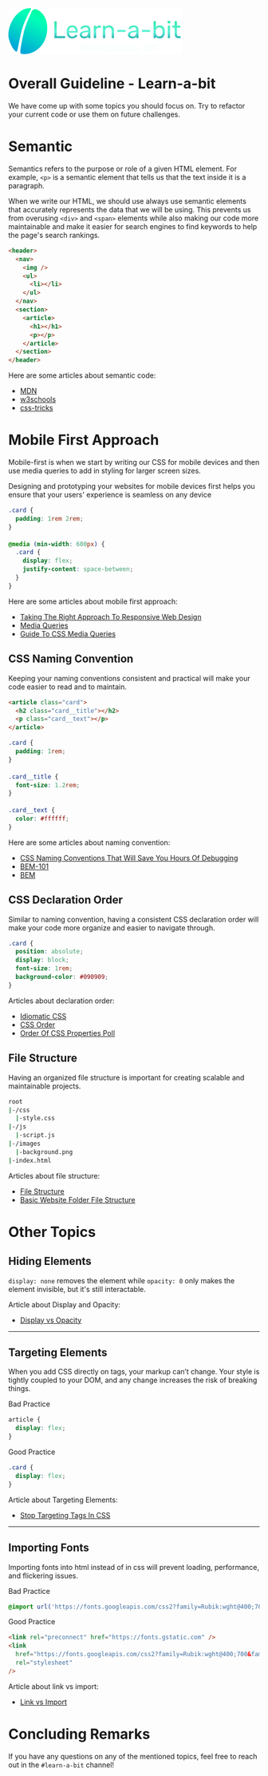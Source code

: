 <img src="../Challenges/Challenge01/images/learnabit-logo.svg" />

# Overall Guideline - Learn-a-bit

We have come up with some topics you should focus on. Try to refactor your current code or use them on future challenges.

# Semantic

Semantics refers to the purpose or role of a given HTML element. For example, `<p>` is a semantic element that tells us that the text inside it is a paragraph.

When we write our HTML, we should use always use semantic elements that accurately represents the data that we will be using. This prevents us from overusing `<div>` and `<span>` elements while also making our code more maintainable and make it easier for search engines to find keywords to help the page's search rankings.

```html
<header>
  <nav>
    <img />
    <ul>
      <li></li>
    </ul>
  </nav>
  <section>
    <article>
      <h1></h1>
      <p></p>
    </article>
  </section>
</header>
```

Here are some articles about semantic code:

- [MDN](https://developer.mozilla.org/en-US/docs/Glossary/semantics)
- [w3schools](https://www.w3schools.com/html/html5_semantic_elements.asp)
- [css-tricks](https://css-tricks.com/why-how-and-when-to-use-semantic-html-and-aria/)

# Mobile First Approach

Mobile-first is when we start by writing our CSS for mobile devices and then use media queries to add in styling for larger screen sizes.

Designing and prototyping your websites for mobile devices first helps you ensure that your users' experience is seamless on any device

```css
.card {
  padding: 1rem 2rem;
}

@media (min-width: 600px) {
  .card {
    display: flex;
    justify-content: space-between;
  }
}
```

Here are some articles about mobile first approach:

- [Taking The Right Approach To Responsive Web Design](https://www.freecodecamp.org/news/taking-the-right-approach-to-responsive-web-design/)
- [Media Queries](https://developer.mozilla.org/en-US/docs/Learn/CSS/CSS_layout/Media_queries)
- [Guide To CSS Media Queries](https://css-tricks.com/a-complete-guide-to-css-media-queries/)

## CSS Naming Convention

Keeping your naming conventions consistent and practical will make your code easier to read and to maintain.

```html
<article class="card">
  <h2 class="card__title"></h2>
  <p class="card__text"></p>
</article>
```

```css
.card {
  padding: 1rem;
}

.card__title {
  font-size: 1.2rem;
}

.card__text {
  color: #ffffff;
}
```

Here are some articles about naming convention:

- [CSS Naming Conventions That Will Save You Hours Of Debugging](https://www.freecodecamp.org/news/css-naming-conventions-that-will-save-you-hours-of-debugging-35cea737d849/)
- [BEM-101](http://getbem.com/naming/)
- [BEM](http://getbem.com/naming/)

## CSS Declaration Order

Similar to naming convention, having a consistent CSS declaration order will make your code more organize and easier to navigate through.

```css
.card {
  position: absolute;
  display: block;
  font-size: 1rem;
  background-color: #090909;
}
```

Articles about declaration order:

- [Idiomatic CSS](https://github.com/necolas/idiomatic-css)
- [CSS Order](https://gist.github.com/awkale/ad46e2ade70e833fa178)
- [Order Of CSS Properties Poll](https://css-tricks.com/poll-results-how-do-you-order-your-css-properties/)

## File Structure

Having an organized file structure is important for creating scalable and maintainable projects.

```bash
root
|-/css
  |-style.css
|-/js
  |-script.js
|-/images
  |-background.png
|-index.html
```

Articles about file structure:

- [File Structure](https://htmlandcssguidebook.com/html/file-structure.html)
- [Basic Website Folder File Structure](https://openlab.bmcc.cuny.edu/mmp-240-fall-19-stein/2019/09/05/basic-website-folder-file-structure/)

# Other Topics

## Hiding Elements

`display: none` removes the element while `opacity: 0` only makes the element invisible, but it's still interactable.

Article about Display and Opacity:

- [Display vs Opacity](https://magnusbenoni.com/difference-between-display-visibility-opacity/)

---

## Targeting Elements

When you add CSS directly on tags, your markup can’t change. Your style is tightly coupled to your DOM, and any change increases the risk of breaking things.

Bad Practice

```css
article {
  display: flex;
}
```

Good Practice

```css
.card {
  display: flex;
}
```

Article about Targeting Elements:

- [Stop Targeting Tags In CSS](https://frontstuff.io/you-need-to-stop-targeting-tags-in-css)

---

## Importing Fonts

Importing fonts into html instead of in css will prevent loading, performance, and flickering issues.

Bad Practice

```css
@import url('https://fonts.googleapis.com/css2?family=Rubik:wght@400;700&family=Viga&display=swap');
```

Good Practice

```html
<link rel="preconnect" href="https://fonts.gstatic.com" />
<link
  href="https://fonts.googleapis.com/css2?family=Rubik:wght@400;700&family=Viga&display=swap"
  rel="stylesheet"
/>
```

Article about link vs import:

- [Link vs Import](https://stackoverflow.com/questions/12316501/including-google-web-fonts-link-or-import/12380004#12380004)

# Concluding Remarks

If you have any questions on any of the mentioned topics, feel free to reach out in the `#learn-a-bit` channel!
